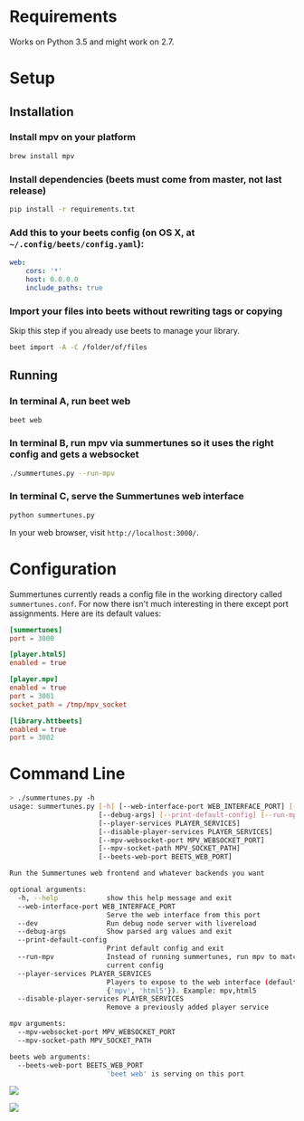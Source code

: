 # Requirements

Works on Python 3.5 and might work on 2.7.

# Setup

## Installation

### Install mpv on your platform
```sh
brew install mpv
```

### Install dependencies (beets must come from master, not last release)
```sh
pip install -r requirements.txt
```

### Add this to your beets config (on OS X, at `~/.config/beets/config.yaml`):
```yaml
web:
    cors: '*'
    host: 0.0.0.0
    include_paths: true
```

### Import your files into beets without rewriting tags or copying

Skip this step if you already use beets to manage your library.

```sh
beet import -A -C /folder/of/files
```

## Running

### In terminal A, run beet web

```sh
beet web
```

### In terminal B, run mpv via summertunes so it uses the right config and gets a websocket

```sh
./summertunes.py --run-mpv
```

### In terminal C, serve the Summertunes web interface

```sh
python summertunes.py
```

In your web browser, visit `http://localhost:3000/`.

# Configuration

Summertunes currently reads a config file in the working directory called
`summertunes.conf`. For now there isn't much interesting in there except
port assignments. Here are its default values:

```conf
[summertunes]
port = 3000

[player.html5]
enabled = true

[player.mpv]
enabled = true
port = 3001
socket_path = /tmp/mpv_socket

[library.httbeets]
enabled = true
port = 3002
```

# Command Line

```sh
> ./summertunes.py -h
usage: summertunes.py [-h] [--web-interface-port WEB_INTERFACE_PORT] [--dev]
                      [--debug-args] [--print-default-config] [--run-mpv]
                      [--player-services PLAYER_SERVICES]
                      [--disable-player-services PLAYER_SERVICES]
                      [--mpv-websocket-port MPV_WEBSOCKET_PORT]
                      [--mpv-socket-path MPV_SOCKET_PATH]
                      [--beets-web-port BEETS_WEB_PORT]

Run the Summertunes web frontend and whatever backends you want

optional arguments:
  -h, --help            show this help message and exit
  --web-interface-port WEB_INTERFACE_PORT
                        Serve the web interface from this port
  --dev                 Run debug node server with livereload
  --debug-args          Show parsed arg values and exit
  --print-default-config
                        Print default config and exit
  --run-mpv             Instead of running summertunes, run mpv to match the
                        current config
  --player-services PLAYER_SERVICES
                        Players to expose to the web interface (default
                        {'mpv', 'html5'}). Example: mpv,html5
  --disable-player-services PLAYER_SERVICES
                        Remove a previously added player service

mpv arguments:
  --mpv-websocket-port MPV_WEBSOCKET_PORT
  --mpv-socket-path MPV_SOCKET_PATH

beets web arguments:
  --beets-web-port BEETS_WEB_PORT
                        'beet web' is serving on this port
```

![](https://www.dropbox.com/s/459k4m9mkaj67sy/Screenshot%202016-12-23%2019.08.01.png?dl=1)

![](https://www.dropbox.com/s/idcmdhrwre56cov/Screenshot%202016-12-23%2018.24.54.png?dl=1)

